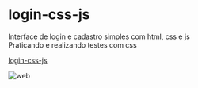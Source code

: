 # login-css-js
Interface de login e cadastro simples com html, css e js <br>
Praticando e realizando testes com css

[<a href="login-css-js/iframe.html" target="_blank">login-css-js</a>](https://oliveira-super.github.io/login-css-js/login-css-js/iframe.html)


![web](https://github.com/user-attachments/assets/9e7e3a23-bf11-4417-a917-44d246e1285e)
